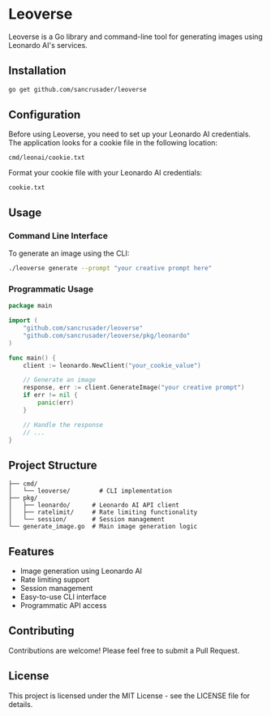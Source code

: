 # Leoverse

Leoverse is a Go library and command-line tool for generating images using Leonardo AI's services.

## Installation

```bash
go get github.com/sancrusader/leoverse
```

## Configuration

Before using Leoverse, you need to set up your Leonardo AI credentials. The application looks for a cookie file in the following location:

```
cmd/leonai/cookie.txt
```

Format your cookie file with your Leonardo AI credentials:

```
cookie.txt
```

## Usage

### Command Line Interface

To generate an image using the CLI:

```bash
./leoverse generate --prompt "your creative prompt here"
```

### Programmatic Usage

```go
package main

import (
    "github.com/sancrusader/leoverse"
    "github.com/sancrusader/leoverse/pkg/leonardo"
)

func main() {
    client := leonardo.NewClient("your_cookie_value")

    // Generate an image
    response, err := client.GenerateImage("your creative prompt")
    if err != nil {
        panic(err)
    }

    // Handle the response
    // ...
}
```

## Project Structure

```
├── cmd/
│   └── leoverse/        # CLI implementation
├── pkg/
│   ├── leonardo/      # Leonardo AI API client
│   ├── ratelimit/     # Rate limiting functionality
│   └── session/       # Session management
└── generate_image.go  # Main image generation logic
```

## Features

- Image generation using Leonardo AI
- Rate limiting support
- Session management
- Easy-to-use CLI interface
- Programmatic API access

## Contributing

Contributions are welcome! Please feel free to submit a Pull Request.

## License

This project is licensed under the MIT License - see the LICENSE file for details.
